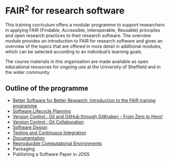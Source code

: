 # FAIR<sup>2</sup> for research software

This training curriculum offers a modular programme to support researchers in applying FAIR
(Findable, Accessible, Interoperable, Reusable) principles and open research practices to their
research software. The overview module provides an introduction to FAIR for research software and
gives an overview of the topics that are offered in more detail in additional modules, which can be
selected according to an individual’s learning goals.

The course materials in this organisation are made available as open educational resources for
ongoing use at the University of Sheffield and in the wider community.

## Outline of the programme

- [Better Software for Better Research: Introduction to the FAIR training
  programme](https://github.com/FAIR2-for-research-software/Better_software_for_better_research)
- [Software Lifecycle
  Planning](https://github.com/FAIR2-for-research-software/Software_Lifecycle_Planning)
- [Version Control : Git and GitHub through GitKraken - From Zero to Hero!](https://github.com/RSE-Sheffield/git-github-zero-to-hero)
- [Version Control : Git Collaboration](https://github.com/FAIR2-for-research-software/git-collaboration)
- [Software Design](https://github.com/FAIR2-for-research-software/FAIR_Code_design)
- [Testing and Continuous
  Integration](https://github.com/FAIR2-for-research-software/python-testing-for-research)
- [Documentation](https://github.com/FAIR2-for-research-software/Documentation)
- [Reproducible Computational Environments](https://github.com/FAIR2-for-research-software/FAIR4RS-VirtualEnvs)
- Packaging
- Publishing a Software Paper in JOSS
